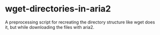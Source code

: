 # wget-directories-in-aria2
A preprocessing script for recreating the directory structure like wget does it, but while downloading the files with aria2.
